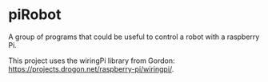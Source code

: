 piRobot
=======

A group of programs that could be useful to control a robot with a raspberry Pi.

This project uses the wiringPi library from Gordon: https://projects.drogon.net/raspberry-pi/wiringpi/.

